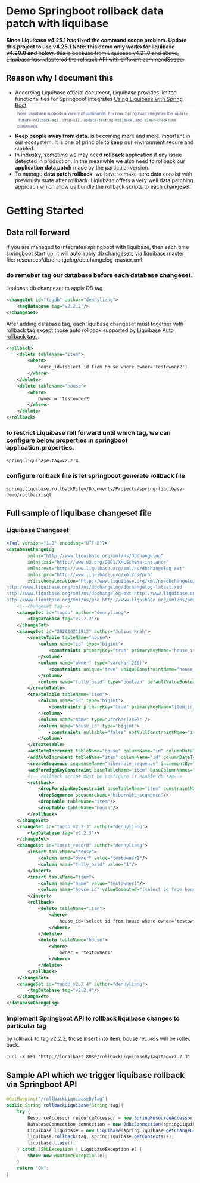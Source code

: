 # Demo Springboot rollback data patch with liquibase
**Since Liquibase v4.25.1 has fixed the command scope problem. Update this project to use v4.25.1**
~~**Note: this demo only works for liquibase v4.20.0 and below.** this is because from Liquibase v4.21.0 and above, Liquibase has refactored the rollback API with different commandScope.~~
## Reason why I document this
- According Liquibase official document, Liquibase provides limited functionalities for Springboot integrates
[Using Liquibase with Spring Boot](https://contribute.liquibase.com/extensions-integrations/directory/integration-docs/springboot/springboot/)
![](./images/springboot-liquibase-integrates.png)
- **Keep people away from data.** is becoming more and more important in our ecosystem. It is one of principle to keep our environment secure and stabled.
- In industry, sometime we may need **rollback** application if any issue detected in production. In the meanwhle we also need to rollback our **application data patch** made by the particular version.
- To manage **data patch rollback**, we have to make sure data consist with previously state after rollback. Liqiubase offers a very well data patching approach which allow us bundle the rollback scripts to each changeset.

# Getting Started
## Data roll forward
If you are managed to integrates springboot with liquibase, then each time springboot start up, it will auto apply db changesets via liquibase master file: resources/db/changelog/db.changelog-master.xml
### do remeber tag our database before each database changeset. 
liquibase db changeset to apply DB tag
```xml
<changeSet id="tagdb" author="dennyliang">
    <tagDatabase tag="v2.2.2"/>
</changeSet>
```
After adding database tag, each liquibase changeset must together with rollback tag except those auto rollback supported by Liquibase [Auto rollback tags](https://docs.liquibase.com/workflows/liquibase-community/automatic-custom-rollbacks.html). 
```xml
<rollback>
    <delete tableName="item">
        <where>
            house_id=(select id from house where owner='testowner2')
        </where>
    </delete>
    <delete tableName="house">
        <where>
            owner = 'testowner2'
        </where>
    </delete>
</rollback>
```

### to restrict Liquibase roll forward until which tag, we can configure below properties in springboot application.properties.
```properties
spring.liquibase.tag=v2.2.4
```

### configure rollback file is let springboot generate rollback file
```properties
spring.liquibase.rollbackFile=/Documents/Projects/spring-liquibase-demo/rollback.sql
```

## Full sample of liquibase changeset file

### Liquibase Changeset
```xml
<?xml version="1.0" encoding="UTF-8"?>
<databaseChangeLog
        xmlns="http://www.liquibase.org/xml/ns/dbchangelog"
        xmlns:xsi="http://www.w3.org/2001/XMLSchema-instance"
        xmlns:ext="http://www.liquibase.org/xml/ns/dbchangelog-ext"
        xmlns:pro="http://www.liquibase.org/xml/ns/pro"
        xsi:schemaLocation="http://www.liquibase.org/xml/ns/dbchangelog
http://www.liquibase.org/xml/ns/dbchangelog/dbchangelog-latest.xsd
http://www.liquibase.org/xml/ns/dbchangelog-ext http://www.liquibase.org/xml/ns/dbchangelog/dbchangelog-ext.xsd
http://www.liquibase.org/xml/ns/pro http://www.liquibase.org/xml/ns/pro/liquibase-pro-latest.xsd">
    <!--changeset tag-->
    <changeSet id="tagdb" author="dennyliang">
        <tagDatabase tag="v2.2.2"/>
    </changeSet>
    <changeSet id="202010211812" author="Julius Krah">
        <createTable tableName="house">
            <column name="id" type="bigint">
                <constraints primaryKey="true" primaryKeyName="house_id_pk" />
            </column>
            <column name="owner" type="varchar(250)">
                <constraints unique="true" uniqueConstraintName="house_owner_unq" />
            </column>
            <column name="fully_paid" type="boolean" defaultValueBoolean="false"/>
        </createTable>
        <createTable tableName="item">
            <column name="id" type="bigint">
                <constraints primaryKey="true" primaryKeyName="item_id_pk" />
            </column>
            <column name="name" type="varchar(250)" />
            <column name="house_id" type="bigint">
                <constraints nullable="false" notNullConstraintName="item_house_id_nn" />
            </column>
        </createTable>
        <addAutoIncrement tableName="house" columnName="id" columnDataType="bigint" startWith="1" incrementBy="1" />
        <addAutoIncrement tableName="item" columnName="id" columnDataType="bigint" startWith="1" incrementBy="1" />
        <createSequence sequenceName="hibernate_sequence" incrementBy="1" startValue="1" />
        <addForeignKeyConstraint baseTableName="item" baseColumnNames="house_id" constraintName="item_house_id_fk" referencedTableName="house" referencedColumnNames="id" />
        <!-- rollback script must be configure if enable db tag--> 
        <rollback>
            <dropForeignKeyConstraint baseTableName="item" constraintName="item_house_id_fk"/>
            <dropSequence sequenceName="hibernate_sequence"/>
            <dropTable tableName="item"/>
            <dropTable tableName="house"/>
        </rollback>
    </changeSet>
    <changeSet id="tagdb_v2.2.3" author="dennyliang">
        <tagDatabase tag="v2.2.3"/>
    </changeSet>
    <changeSet id="inset_record" author="dennyliang">
        <insert tableName="house">
            <column name="owner" value="testowner1"/>
            <column name="fully_paid" value="1"/>
        </insert>
        <insert tableName="item">
            <column name="name" value="testowner1"/>
            <column name="house_id" valueComputed="(select id from house where owner='testowner1')"/>
        </insert>
        <rollback>
            <delete tableName="item">
                <where>
                    house_id=(select id from house where owner='testowner1')
                </where>
            </delete>
            <delete tableName="house">
                <where>
                    owner = 'testowner1'
                </where>
            </delete>
        </rollback>
    </changeSet>
    <changeSet id="tagdb_v2.2.4" author="dennyliang">
        <tagDatabase tag="v2.2.4"/>
    </changeSet>
</databaseChangeLog>
```

### Implement Springboot API to rollback liquibase changes to particular tag
by rollback to tag v2.2.3, those insert into item, house records will be rolled back.
``` shell
curl -X GET "http://localhost:8080/rollbackLiquibaseByTag?tag=v2.2.3"
```

## Sample API which we trigger liquibase rollback via Springboot API
```java
@GetMapping("/rollbackLiquibaseByTag")
public String rollbackLiquibase(String tag){
    try {
        ResourceAccessor resourceAccessor = new SpringResourceAccessor(springLiquibase.getResourceLoader());
        DatabaseConnection connection = new JdbcConnection(springLiquibase.getDataSource().getConnection());
        Liquibase liquibase = new Liquibase(springLiquibase.getChangeLog(), resourceAccessor, connection);
        liquibase.rollback(tag, springLiquibase.getContexts());
        liquibase.close();
    } catch (SQLException | LiquibaseException e) {
        throw new RuntimeException(e);
    }
    return "Ok";
}
```